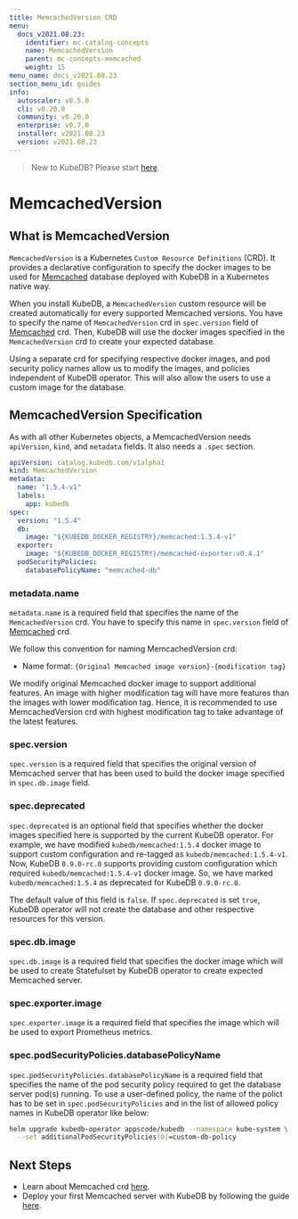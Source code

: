 ```yaml
---
title: MemcachedVersion CRD
menu:
  docs_v2021.08.23:
    identifier: mc-catalog-concepts
    name: MemcachedVersion
    parent: mc-concepts-memcached
    weight: 15
menu_name: docs_v2021.08.23
section_menu_id: guides
info:
  autoscaler: v0.5.0
  cli: v0.20.0
  community: v0.20.0
  enterprise: v0.7.0
  installer: v2021.08.23
  version: v2021.08.23
---
```


> New to KubeDB? Please start [here](/docs/v2021.08.23/README).

# MemcachedVersion

## What is MemcachedVersion

`MemcachedVersion` is a Kubernetes `Custom Resource Definitions` (CRD). It provides a declarative configuration to specify the docker images to be used for [Memcached](https://memcached.org) database deployed with KubeDB in a Kubernetes native way.

When you install KubeDB, a `MemcachedVersion` custom resource will be created automatically for every supported Memcached versions. You have to specify the name of `MemcachedVersion` crd in `spec.version` field of [Memcached](/docs/v2021.08.23/guides/memcached/concepts/memcached) crd. Then, KubeDB will use the docker images specified in the `MemcachedVersion` crd to create your expected database.

Using a separate crd for specifying respective docker images, and pod security policy names allow us to modify the images, and policies independent of KubeDB operator. This will also allow the users to use a custom image for the database.

## MemcachedVersion Specification

As with all other Kubernetes objects, a MemcachedVersion needs `apiVersion`, `kind`, and `metadata` fields. It also needs a `.spec` section.

```yaml
apiVersion: catalog.kubedb.com/v1alpha1
kind: MemcachedVersion
metadata:
  name: "1.5.4-v1"
  labels:
    app: kubedb
spec:
  version: "1.5.4"
  db:
    image: "${KUBEDB_DOCKER_REGISTRY}/memcached:1.5.4-v1"
  exporter:
    image: "${KUBEDB_DOCKER_REGISTRY}/memcached-exporter:v0.4.1"
  podSecurityPolicies:
    databasePolicyName: "memcached-db"
```

### metadata.name

`metadata.name` is a required field that specifies the name of the `MemcachedVersion` crd. You have to specify this name in `spec.version` field of [Memcached](/docs/v2021.08.23/guides/memcached/concepts/memcached) crd.

We follow this convention for naming MemcachedVersion crd:

- Name format: `{Original Memcached image version}-{modification tag}`

We modify original Memcached docker image to support additional features. An image with higher modification tag will have more features than the images with lower modification tag. Hence, it is recommended to use MemcachedVersion crd with highest modification tag to take advantage of the latest features.

### spec.version

`spec.version` is a required field that specifies the original version of Memcached server that has been used to build the docker image specified in `spec.db.image` field.

### spec.deprecated

`spec.deprecated` is an optional field that specifies whether the docker images specified here is supported by the current KubeDB operator. For example, we have modified `kubedb/memcached:1.5.4` docker image to support custom configuration and re-tagged as `kubedb/memcached:1.5.4-v1`. Now, KubeDB `0.9.0-rc.0` supports providing custom configuration which required `kubedb/memcached:1.5.4-v1` docker image. So, we have marked `kubedb/memcached:1.5.4` as deprecated for KubeDB `0.9.0-rc.0`.

The default value of this field is `false`. If `spec.deprecated` is set `true`, KubeDB operator will not create the database and other respective resources for this version.

### spec.db.image

`spec.db.image` is a required field that specifies the docker image which will be used to create Statefulset by KubeDB operator to create expected Memcached server.

### spec.exporter.image

`spec.exporter.image` is a required field that specifies the image which will be used to export Prometheus metrics.

### spec.podSecurityPolicies.databasePolicyName

`spec.podSecurityPolicies.databasePolicyName` is a required field that specifies the name of the pod security policy required to get the database server pod(s) running. To use a user-defined policy, the name of the polict has to be set in `spec.podSecurityPolicies` and in the list of allowed policy names in KubeDB operator like below:

```bash
helm upgrade kubedb-operator appscode/kubedb --namespace kube-system \
  --set additionalPodSecurityPolicies[0]=custom-db-policy
```

## Next Steps

- Learn about Memcached crd [here](/docs/v2021.08.23/guides/memcached/concepts/memcached).
- Deploy your first Memcached server with KubeDB by following the guide [here](/docs/v2021.08.23/guides/memcached/quickstart/quickstart).
